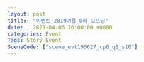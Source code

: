 ```yaml
---
layout: post
title:  "이벤트_2019여름_0화_오프닝"
date:   2021-04-06 16:00:00 +0000
categories: Event
Tags: Story Event
SceneCode: ["scene_evt190627_cp0_q1_s10"]
---
```

